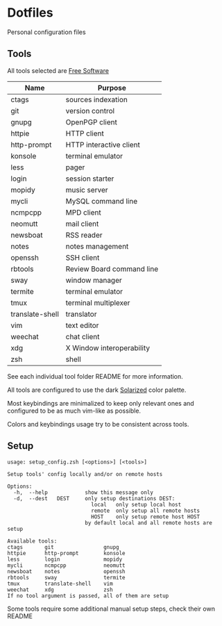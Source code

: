 # Dotfiles

Personal configuration files


## Tools

All tools selected are [Free Software](https://www.gnu.org/philosophy/free-sw.en.html)

| Name            | Purpose                   |
|-----------------|---------------------------|
| ctags           | sources indexation        |
| git             | version control           |
| gnupg           | OpenPGP client            |
| httpie          | HTTP client               |
| http-prompt     | HTTP interactive client   |
| konsole         | terminal emulator         |
| less            | pager                     |
| login           | session starter           |
| mopidy          | music server              |
| mycli           | MySQL command line        |
| ncmpcpp         | MPD client                |
| neomutt         | mail client               |
| newsboat        | RSS reader                |
| notes           | notes management          |
| openssh         | SSH client                |
| rbtools         | Review Board command line |
| sway            | window manager            |
| termite         | terminal emulator         |
| tmux            | terminal multiplexer      |
| translate-shell | translator                |
| vim             | text editor               |
| weechat         | chat client               |
| xdg             | X Window interoperability |
| zsh             | shell                     |

See each individual tool folder README for more information.

All tools are configured to use the dark
[Solarized](http://ethanschoonover.com/solarized) color palette.

Most keybindings are minimalized to keep only relevant ones
and configured to be as much vim-like as possible.  

Colors and keybindings usage try to be consistent across tools.


## Setup

```shell
usage: setup_config.zsh [<options>] [<tools>]

Setup tools' config locally and/or on remote hosts

Options:
  -h,  --help            show this message only
  -d,  --dest   DEST     only setup destinations DEST:
                           local   only setup local host
                           remote  only setup all remote hosts
                           HOST    only setup remote host HOST
                         by default local and all remote hosts are setup

Available tools:
ctags		git		           gnupg
httpie		http-prompt	       konsole
less		login		       mopidy
mycli		ncmpcpp		       neomutt
newsboat	notes		       openssh
rbtools		sway		       termite
tmux		translate-shell    vim
weechat		xdg		           zsh
If no tool argument is passed, all of them are setup
```

Some tools require some additional manual setup steps, check their own README
